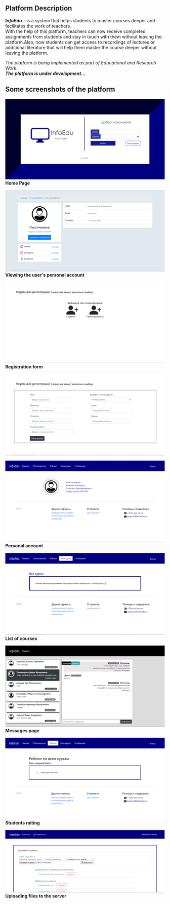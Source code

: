 ## Platform Description
***InfoEdu*** - is a system that helps students to master courses deeper and facilitates the work of teachers.  
With the help of this platform, teachers can now receive completed assignments from students and stay in touch with them without leaving the platform.Also, now students can get access to recordings of lectures or additional literature that will help them master the course deeper without leaving the platform.

_The platform is being implemented as part of Educational and Research Work._  
***The platform is under development...***
## Some screenshots of the platform
![Home page](./assets/main.png)  
<strong style="text-align: center;">Home Page</strong>  

![Home page](./assets/view_personal_account.png)  
<strong style="text-align: center;">Viewing the user's personal account</strong> 

![files](./assets/reg.png)  
<strong style="text-align: center;">Registration form</strong>  


![files](./assets/Student.png)    


![Users Page](./assets/users_page.png)  
<strong style="text-align: center;">Personal account</strong>   


![courses](./assets/courses.png)  
<strong style="text-align: center;">List of courses</strong>   


![messages](./assets/message.png)  
<strong style="text-align: center;">Messages page</strong>   


![raiting](./assets/reiting.png)  
<strong style="text-align: center;">Students raiting</strong>  


![files](./assets/add_files.png)  
<strong style="text-align: center;">Uploading files to the server</strong>  







